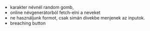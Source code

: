 - karakter névnél random gomb,
- online névgenerátorból fetch-elni a neveket
- ne használjunk formot, csak simán divekbe menjenek az inputok.
- breaching button
